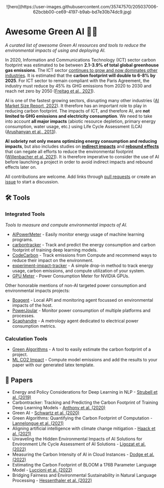 <div align="center">
![hero](https://user-images.githubusercontent.com/35747570/205037006-62bcbb00-ce69-4197-b9ab-bd7e30b74dc9.jpg)
</div>

# Awesome Green AI 🤖🌱

*A curated list of awesome Green AI resources and tools to reduce the environmental impacts of using and deploying AI.*

In 2020, Information and Communications Technology (ICT) sector carbon footprint was estimated to be between **2.1-3.9% of total global greenhouse gas emissions**. The ICT sector [continues to grow and now dominates other industries](https://www.economist.com/leaders/2017/05/06/the-worlds-most-valuable-resource-is-no-longer-oil-but-data). It is estimated that the **carbon footprint will double to 6-8% by 2025**. For ICT sector to remain compliant with the Paris Agreement, the industry must reduce by 45% its GHG emissions from 2020 to 2030 and reach net zero by 2050 ([Freitag et al., 2021](https://doi.org/10.1016/j.patter.2021.100340)).

AI is one of the fastest growing sectors, disrupting many other industries ([AI Market Size Report, 2022](https://www.grandviewresearch.com/industry-analysis/artificial-intelligence-ai-market)). It therefore has an important role to play in reducing carbon footprint. The impacts of ICT, and therefore AI, are **not limited to GHG emissions and electricity consumption**. We need to take into account **all major impacts** (abiotic resource depletion, primary energy consumption, water usage, etc.) using Life Cycle Assessment (LCA) ([Arushanyan et al., 2013](https://doi.org/10.1016/j.compind.2013.10.003)).

**AI sobriety not only means optimizing energy consumption and reducing impacts**, but also includes studies on **[indirect impacts](https://en.wikipedia.org/wiki/Rebound_effect_(conservation)#Direct_and_indirect_effects)** and **[rebound effects](https://en.wikipedia.org/wiki/Jevons_paradox)** that can negate all efforts to reduce the environmental footprint ([Willenbacher et al. 2021](https://doi.org/10.1007/978-3-030-88063-7_5)). It is therefore imperative to consider the use of AI before launching a project in order to avoid indirect impacts and rebound effects later on.

All contributions are welcome. Add links through [pull requests](https://github.com/samuelrince/awesome-green-ai/pulls) or create an [issue](https://github.com/samuelrince/awesome-green-ai/issues) to start a discussion.

## 🛠 Tools

### Integrated Tools

*Tools to measure and compute environmental impacts of AI.*

* [AIPowerMeter](https://github.com/GreenAI-Uppa/AIPowerMeter) - Easily monitor energy usage of machine learning programs.
* [carbontracker](https://github.com/lfwa/carbontracker) - Track and predict the energy consumption and carbon footprint of training deep learning models.
* [CodeCarbon](https://github.com/mlco2/codecarbon) - Track emissions from Compute and recommend ways to reduce their impact on the environment.
* [experiment-impact-tracker](https://github.com/Breakend/experiment-impact-tracker) - A simple drop-in method to track energy usage, carbon emissions, and compute utilization of your system.
* [GPU Meter](https://github.com/autoai-incubator/powermeter) - Power Consumption Meter for NVIDIA GPUs.

Other honorable mentions of non-AI targeted power consumption and environmental impacts projects:

* [Boagent](https://github.com/Boavizta/boagent) - Local API and monitoring agent focussed on environmental impacts of the host.
* [PowerJoular](https://gitlab.com/joular/powerjoular) - Monitor power consumption of multiple platforms and processes.
* [Scaphandre](https://github.com/hubblo-org/scaphandre) - A metrology agent dedicated to electrical power consumption metrics.

### Calculation Tools

* [Green Algorithms](http://calculator.green-algorithms.org/) - A tool to easily estimate the carbon footprint of a project.
* [ML CO2 Impact](https://mlco2.github.io/impact/) - Compute model emissions and add the results to your paper with our generated latex template.

## 📄 Papers

* Energy and Policy Considerations for Deep Learning in NLP - [Strubell et al. (2019)](https://arxiv.org/pdf/1906.02243.pdf)
* Carbontracker: Tracking and Predicting the Carbon Footprint of Training
Deep Learning Models - [Anthony et al. (2020)](https://arxiv.org/pdf/2007.03051.pdf)
* Green AI - [Schwartz et al. (2020)](https://cacm.acm.org/magazines/2020/12/248800-green-ai/fulltext)
* Green Algorithms: Quantifying the Carbon Footprint of Computation - [Lannelongue et al. (2021)](https://onlinelibrary.wiley.com/doi/10.1002/advs.202100707)
* Aligning artificial intelligence with climate change mitigation - [Haack et al. (2021)](https://hal.archives-ouvertes.fr/hal-03368037/document)
* Unraveling the Hidden Environmental Impacts of AI Solutions for Environment Life Cycle Assessment of AI Solutions - [Ligozat et al. (2022)](https://arxiv.org/pdf/2110.11822.pdf)
* Measuring the Carbon Intensity of AI in Cloud Instances - [Dodge et al. (2022)](https://arxiv.org/pdf/2206.05229.pdf)
* Estimating the Carbon Footprint of BLOOM a 176B Parameter Language Model - [Luccioni et al. (2022)](https://arxiv.org/pdf/2211.02001.pdf)
* Bridging Fairness and Environmental Sustainability in Natural Language Processing - [Hessenthaler et al. (2022)](https://arxiv.org/pdf/2211.04256.pdf)
